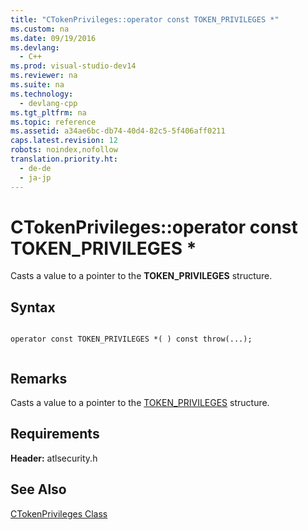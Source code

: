 ```yaml
---
title: "CTokenPrivileges::operator const TOKEN_PRIVILEGES *"
ms.custom: na
ms.date: 09/19/2016
ms.devlang: 
  - C++
ms.prod: visual-studio-dev14
ms.reviewer: na
ms.suite: na
ms.technology: 
  - devlang-cpp
ms.tgt_pltfrm: na
ms.topic: reference
ms.assetid: a34ae6bc-db74-40d4-82c5-5f406aff0211
caps.latest.revision: 12
robots: noindex,nofollow
translation.priority.ht: 
  - de-de
  - ja-jp
---
```

# CTokenPrivileges::operator const TOKEN_PRIVILEGES *
Casts a value to a pointer to the **TOKEN_PRIVILEGES** structure.  
  
## Syntax  
  
```  
  
operator const TOKEN_PRIVILEGES *( ) const throw(...);  
  
```  
  
## Remarks  
 Casts a value to a pointer to the [TOKEN_PRIVILEGES](http://msdn.microsoft.com/library/windows/desktop/aa379630) structure.  
  
## Requirements  
 **Header:** atlsecurity.h  
  
## See Also  
 [CTokenPrivileges Class](../vs140/CTokenPrivileges-Class.md)